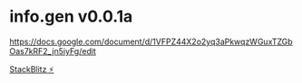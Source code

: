 # info.gen v0.0.1a

https://docs.google.com/document/d/1VFPZ44X2o2yq3aPkwqzWGuxTZGbOas7kRF2_jn5iyFg/edit

[StackBlitz ⚡️](https://stackblitz.com/edit/angular-ssr-m7eyv9)